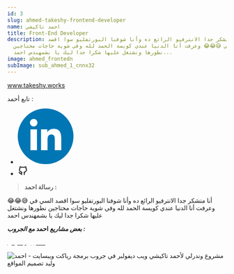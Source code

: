 ```yaml
---
id: 3
slug: ahmed-takeshy-frontend-developer
name: احمد تاكيشي
title: Front-End Developer
description: أنا متشكر جدا الانترفيو الرائع ده وأنا شوفنا البورتفليو سوا اقصد
  السي في 😅😂😂 وعرفت أنا الدنيا عندي كويسة الحمد لله وفي شوية حاجات محتاجين
  نطورها ونشتغل عليها شكرا جدا ليك يا بشمهندس احمد...
image: ahmed_frontedn
subImage: sub_ahmed_1_cnnx32
---
```

<a target="_blank"  href="https://www.takeshy.works" class="rbt-btn btn-gradient hover-icon-reverse"><span class="icon-reverse-wrapper"><span style="color: white; ">www.takeshy.works</span></span></a>

<p style="
    margin: 0;
">تابع أحمد :</p>
<ul class="social-icon justify-content-center d-flex justify-content-lg-start"><li><a href="https://www.linkedin.com/in/ahmed-abdelsamie-a1a46a166/" target="_blank" rel="nofollow noopener noreferrer" aria-label="linkedIn" data-v-43922166=""><svg id="linkedIn" enable-background="new 0 0 128 128" height="128px" version="1.1" viewBox="0 0 128 128" width="128px" xml:space="preserve" xmlns="http://www.w3.org/2000/svg" xmlns:xlink="http://www.w3.org/1999/xlink" class="h-10 w-10" data-v-43922166=""><g><circle cx="64" cy="64" fill="#0076B4" r="64"></circle></g><g><path d="M44.119,95.934H29.184V47.93h14.935V95.934z M36.656,41.371c-4.792,0-8.656-3.876-8.656-8.653   c0-4.775,3.864-8.652,8.656-8.652c4.771,0,8.646,3.876,8.646,8.652C45.303,37.495,41.428,41.371,36.656,41.371z M100,95.934H85.081   V72.59c0-5.566-0.097-12.728-7.752-12.728c-7.765,0-8.948,6.065-8.948,12.33v23.742H53.479V47.93H67.78v6.562h0.204   c1.99-3.774,6.857-7.753,14.117-7.753c15.105,0,17.897,9.939,17.897,22.868L100,95.934L100,95.934z" fill="#FFFFFF"></path></g></svg></a></li><li><a href="https://github.com/AhmedTakeshy" target="_blank" rel="nofollow noopener noreferrer" aria-label="github" data-v-43922166=""><svg xmlns="http://www.w3.org/2000/svg" class="icon icon-tabler icon-tabler-brand-github" width="24" height="24" viewBox="0 0 24 24" stroke-width="2" stroke="currentColor" fill="none" stroke-linecap="round" stroke-linejoin="round"> <path stroke="none" d="M0 0h24v24H0z" fill="none"/> <path d="M9 19c-4.3 1.4 -4.3 -2.5 -6 -3m12 5v-3.5c0 -1 .1 -1.4 -.5 -2c2.8 -.3 5.5 -1.4 5.5 -6a4.6 4.6 0 0 0 -1.3 -3.2a4.2 4.2 0 0 0 -.1 -3.2s-1.1 -.3 -3.5 1.3a12.3 12.3 0 0 0 -6.2 0c-2.4 -1.6 -3.5 -1.3 -3.5 -1.3a4.2 4.2 0 0 0 -.1 3.2a4.6 4.6 0 0 0 -1.3 3.2c0 4.6 2.7 5.7 5.5 6c-.6 .6 -.6 1.2 -.5 2v3.5" /> </svg></a></li></ul>

> **ر﻿سالة احمد :**

أنا متشكر جدا الانترفيو الرائع ده وأنا شوفنا البورتفليو سوا اقصد السي في 😅😂😂 وعرفت أنا الدنيا عندي كويسة الحمد لله وفي شوية حاجات محتاجين نطورها ونشتغل عليها شكرا جدا ليك يا بشمهندس احمد

***بعض م﻿شاريع* احمد *مع الجروب :***

<a target="_blank"  href="https://wanderly.vercel.app/" class="rbt-btn btn-gradient hover-icon-reverse"><span class="icon-reverse-wrapper"><span style="color: white; ">مشروع وندرلي</span></span></a>

![مشروع وندرلي لأحمد تاكيشي ويب ديفولبر في جروب برمجة رياكت ويبسايت - احمد وليد تصميم المواقع](https://res.cloudinary.com/drcfigqqr/image/upload/v1689014146/demo-wender_hsxow5.webp "مشروع وندرلي لأحمد تاكيشي ويب ديفولبر")
